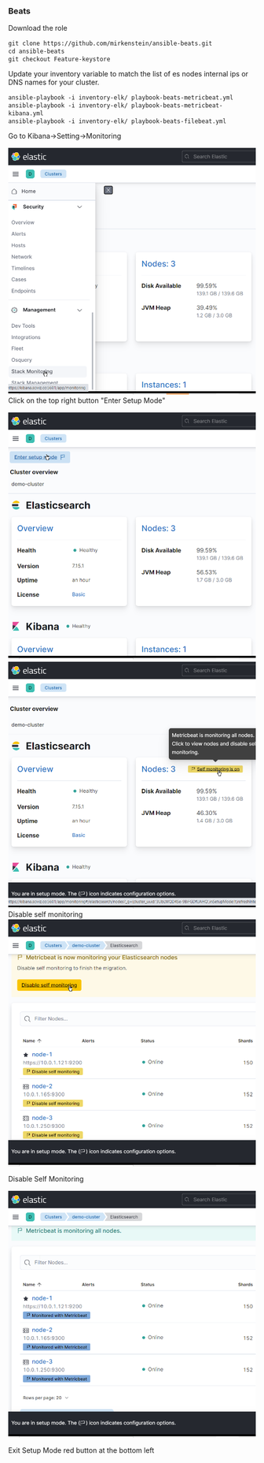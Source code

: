 ### Beats

Download the role

```shell
git clone https://github.com/mirkenstein/ansible-beats.git
cd ansible-beats
git checkout Feature-keystore
```
Update your inventory variable to match the list of es nodes internal
ips or DNS names for your cluster.
```shell
ansible-playbook -i inventory-elk/ playbook-beats-metricbeat.yml 
ansible-playbook -i inventory-elk/ playbook-beats-metricbeat-kibana.yml
ansible-playbook -i inventory-elk/ playbook-beats-filebeat.yml
```
Go to Kibana->Setting->Monitoring



![Step0](./img/metricbeat-kibana-setup-step0.png)
Click on the top right button "Enter Setup Mode"

![Step1](./img/metricbeat-kibana-setup-step1.png)
![Step2](./img/metricbeat-kibana-setup-step2.png)
Disable self monitoring
![Step3](./img/metricbeat-kibana-setup-step3.png)

Disable Self Monitoring

![Step4](./img/metricbeat-kibana-setup-step4.png)

Exit Setup Mode red button at the bottom left
